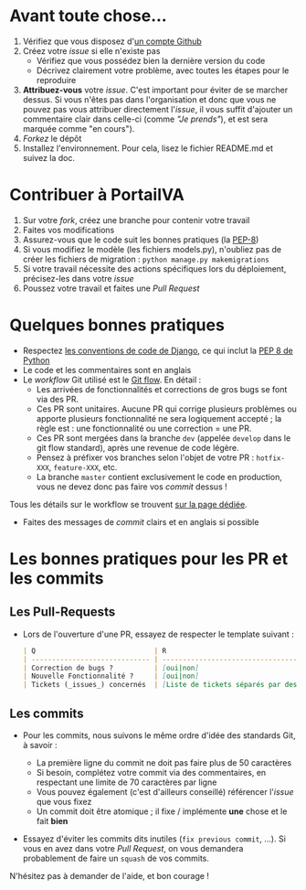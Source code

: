 # Avant toute chose...
 1. Vérifiez que vous disposez d'[un compte Github](https://github.com/signup/free)
 2. Créez votre _issue_ si elle n'existe pas
     * Vérifiez que vous possédez bien la dernière version du code
     * Décrivez clairement votre problème, avec toutes les étapes pour le reproduire
 3. **Attribuez-vous** votre _issue_. C'est important pour éviter de se marcher dessus. Si vous n'êtes pas dans l'organisation et donc que vous ne pouvez pas vous attribuer directement l'_issue_, il vous suffit d'ajouter un commentaire clair dans celle-ci (comme _"Je prends"_), et est sera marquée comme "en cours").
 4. _Forkez_ le dépôt
 5. Installez l'environnement. Pour cela, lisez le fichier README.md et suivez la doc.
 
# Contribuer à PortailVA
1. Sur votre *fork*, créez une branche pour contenir votre travail
2. Faites vos modifications
3. Assurez-vous que le code suit les bonnes pratiques (la [PEP-8](http://legacy.python.org/dev/peps/pep-0008/))
4. Si vous modifiez le modèle (les fichiers models.py), n'oubliez pas de créer les fichiers de migration : `python manage.py makemigrations`
5. Si votre travail nécessite des actions spécifiques lors du déploiement, précisez-les dans votre _issue_
6. Poussez votre travail et faites une _Pull Request_

# Quelques bonnes pratiques
* Respectez [les conventions de code de Django](https://docs.djangoproject.com/en/1.10/internals/contributing/writing-code/coding-style/), ce qui inclut la [PEP 8 de Python](http://legacy.python.org/dev/peps/pep-0008/)
* Le code et les commentaires sont en anglais
* Le _workflow_ Git utilisé est le [Git flow](http://nvie.com/posts/a-successful-git-branching-model/). En détail :
    * Les arrivées de fonctionnalités et corrections de gros bugs se font via des PR.
    * Ces PR sont unitaires. Aucune PR qui corrige plusieurs problèmes ou apporte plusieurs fonctionnalité ne sera logiquement accepté ; la règle est : une fonctionnalité ou une correction = une PR.
    * Ces PR sont mergées dans la branche `dev` (appelée `develop` dans le git flow standard), après une revenue de code légère.
    * Pensez à préfixer vos branches selon l'objet de votre PR : `hotfix-XXX`, `feature-XXX`, etc.
    * La branche `master` contient exclusivement le code en production, vous ne devez donc pas faire vos _commit_ dessus !
    
Tous les détails sur le workflow se trouvent [sur la page dédiée](http://portailva.readthedocs.org/fr/latest/workflow.html).

* Faites des messages de _commit_ clairs et en anglais si possible

# Les bonnes pratiques pour les PR et les commits
## Les Pull-Requests
* Lors de l'ouverture d'une PR, essayez de respecter le template suivant :

    ```markdown
    | Q                             | R
    | ----------------------------- | -------------------------------------------
    | Correction de bugs ?          | [oui|non]
    | Nouvelle Fonctionnalité ?     | [oui|non]
    | Tickets (_issues_) concernés  | [Liste de tickets séparés par des virgules]
    ```

## Les commits
* Pour les commits, nous suivons le même ordre d'idée des standards Git, à savoir :
    * La première ligne du commit ne doit pas faire plus de 50 caractères
    * Si besoin, complétez votre commit via des commentaires, en respectant une limite de 70 caractères par ligne
    * Vous pouvez également (c'est d'ailleurs conseillé) référencer l'_issue_ que vous fixez
    * Un commit doit être atomique ; il fixe / implémente **une** chose et le fait **bien**

* Essayez d'éviter les commits dits inutiles (`fix previous commit`, ...). Si vous en avez dans votre *Pull Request*,
  on vous demandera probablement de faire un `squash` de vos commits.

N'hésitez pas à demander de l'aide, et bon courage !